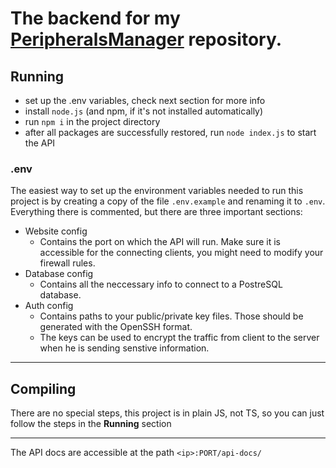 # The backend for my [PeripheralsManager](https://github.com/3ncy/PeripheralsManager) repository.

## Running
- set up the .env variables, check next section for more info
- install `node.js` (and npm, if it's not installed automatically)
- run `npm i` in the project directory
- after all packages are successfully restored, run `node index.js` to start the API

### .env
The easiest way to set up the environment variables needed to run this project is by creating a copy of the file `.env.example` and renaming it to `.env`.  
Everything there is commented, but there are three important sections:
* Website config
    -  Contains the port on which the API will run. Make sure it is accessible for the connecting clients, you might need to modify your firewall rules.
* Database config
    - Contains all the neccessary info to connect to a PostreSQL database.
* Auth config 
    - Contains paths to your public/private key files. Those should be generated with the OpenSSH format.
    - The keys can be used to encrypt the traffic from client to the server when he is sending senstive information.

----

## Compiling
There are no special steps, this project is in plain JS, not TS, so you can just follow the steps in the **Running** section

----

The API docs are accessible at the path `<ip>:PORT/api-docs/`